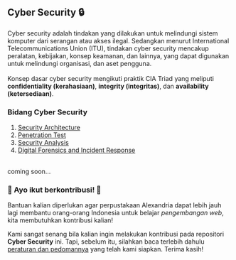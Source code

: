 ## Cyber Security 🔒
Cyber security adalah tindakan yang dilakukan untuk melindungi sistem komputer dari serangan atau akses ilegal. Sedangkan menurut International Telecommunications Union (ITU), tindakan cyber security mencakup peralatan, kebijakan, konsep keamanan, dan lainnya, yang dapat digunakan untuk melindungi organisasi, dan aset pengguna.
<br><br>
Konsep dasar cyber security mengikuti praktik CIA Triad yang meliputi <b>confidentiality (kerahasiaan)</b>, <b>integrity (integritas)</b>, dan <b>availability (ketersediaan)</b>.

### Bidang Cyber Security
1. [Security Architecture](<Security Architecture/Reference.md>)
2. [Penetration Test](<Penetration Test/Reference.md>)
3. [Security Analysis](<Security Analysis/Reference.md>)
4. [Digital Forensics and Incident Response](<Digital Forensics and Incident Response/Reference.md>)

<br>
coming soon...

### 🤩 Ayo ikut berkontribusi! 🤩

Bantuan kalian diperlukan agar perpustakaan Alexandria dapat lebih jauh lagi membantu orang-orang Indonesia untuk belajar _pengembangan web_, kita membutuhkan kontribusi kalian!

Kami sangat senang bila kalian ingin melakukan kontribusi pada repositori **Cyber Security** ini. Tapi, sebelum itu, silahkan baca terlebih dahulu [peraturan dan pedomannya](CONTRIBUTING.md) yang telah kami siapkan. Terima kasih!
